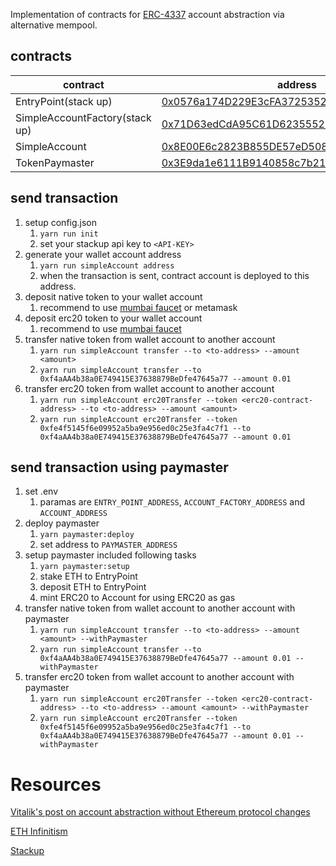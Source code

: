 Implementation of contracts for [ERC-4337](https://eips.ethereum.org/EIPS/eip-4337) account abstraction via alternative mempool.

## contracts

| contract                       | address                                                                                                                              |
| ------------------------------ | ------------------------------------------------------------------------------------------------------------------------------------ |
| EntryPoint(stack up)           | [0x0576a174D229E3cFA37253523E645A78A0C91B57](https://mumbai.polygonscan.com/address/0x0576a174D229E3cFA37253523E645A78A0C91B57#code) |
| SimpleAccountFactory(stack up) | [0x71D63edCdA95C61D6235552b5Bc74E32d8e2527B](https://mumbai.polygonscan.com/address/0x71D63edCdA95C61D6235552b5Bc74E32d8e2527B#code) |
| SimpleAccount                  | [0x8E00E6c2823B855DE57eD508331308660c979F43](https://mumbai.polygonscan.com/address/0x8E00E6c2823B855DE57eD508331308660c979F43#code) |
| TokenPaymaster                 | [0x3E9da1e6111B9140858c7b2171cc5e6C2A33D09C](https://mumbai.polygonscan.com/address/0x3E9da1e6111B9140858c7b2171cc5e6C2A33D09C#code) |

## send transaction

1. setup config.json
   1. `yarn run init`
   2. set your stackup api key to `<API-KEY>`
2. generate your wallet account address
   1. `yarn run simpleAccount address`
   2. when the transaction is sent, contract account is deployed to this address.
3. deposit native token to your wallet account
   1. recommend to use [mumbai faucet](https://faucet.polygon.technology/) or metamask
4. deposit erc20 token to your wallet account
   1. recommend to use [mumbai faucet](https://faucet.polygon.technology/)
5. transfer native token from wallet account to another account
   1. `yarn run simpleAccount transfer --to <to-address> --amount <amount>`
   2. `yarn run simpleAccount transfer --to 0xf4aAA4b38a0E749415E37638879BeDfe47645a77 --amount 0.01`
6. transfer erc20 token from wallet account to another account
   1. `yarn run simpleAccount erc20Transfer --token <erc20-contract-address> --to <to-address> --amount <amount>`
   2. `yarn run simpleAccount erc20Transfer --token 0xfe4f5145f6e09952a5ba9e956ed0c25e3fa4c7f1 --to 0xf4aAA4b38a0E749415E37638879BeDfe47645a77 --amount 0.01`

## send transaction using paymaster

1. set .env
   1. paramas are `ENTRY_POINT_ADDRESS`, `ACCOUNT_FACTORY_ADDRESS` and `ACCOUNT_ADDRESS`
2. deploy paymaster
   1. `yarn paymaster:deploy`
   2. set address to `PAYMASTER_ADDRESS`
3. setup paymaster included following tasks
   1. `yarn paymaster:setup`
   2. stake ETH to EntryPoint
   3. deposit ETH to EntryPoint
   4. mint ERC20 to Account for using ERC20 as gas
4. transfer native token from wallet account to another account with paymaster
   1. `yarn run simpleAccount transfer --to <to-address> --amount <amount> --withPaymaster`
   2. `yarn run simpleAccount transfer --to 0xf4aAA4b38a0E749415E37638879BeDfe47645a77 --amount 0.01 --withPaymaster`
5. transfer erc20 token from wallet account to another account with paymaster
   1. `yarn run simpleAccount erc20Transfer --token <erc20-contract-address> --to <to-address> --amount <amount> --withPaymaster`
   2. `yarn run simpleAccount erc20Transfer --token 0xfe4f5145f6e09952a5ba9e956ed0c25e3fa4c7f1 --to 0xf4aAA4b38a0E749415E37638879BeDfe47645a77 --amount 0.01 --withPaymaster`

# Resources

[Vitalik's post on account abstraction without Ethereum protocol changes](https://medium.com/infinitism/erc-4337-account-abstraction-without-ethereum-protocol-changes-d75c9d94dc4a)

[ETH Infinitism](https://github.com/eth-infinitism)

[Stackup](https://github.com/stackup-wallet)
